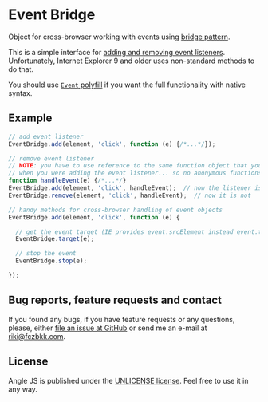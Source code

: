 # Event Bridge

Object for cross-browser working with events using [bridge pattern](http://en.wikipedia.org/wiki/Bridge_pattern).

This is a simple interface for [adding and removing event listeners](https://developer.mozilla.org/en-US/docs/Web/API/EventTarget). Unfortunately, Internet Explorer 9 and older uses non-standard methods to do that.

You should use [`Event` polyfill](https://cdn.polyfill.io/v1/polyfill.js?features=Event|always) if you want the full functionality with native syntax.

## Example

```javascript
// add event listener
EventBridge.add(element, 'click', function (e) {/*...*/});

// remove event listener
// NOTE: you have to use reference to the same function object that you used
// when you were adding the event listener... so no anonymous functions
function handleEvent(e) {/*...*/}
EventBridge.add(element, 'click', handleEvent);  // now the listener is active
EventBridge.remove(element, 'click', handleEvent);  // now it is not

// handy methods for cross-browser handling of event objects
EventBridge.add(element, 'click', function (e) {

  // get the event target (IE provides event.srcElement instead event.target)
  EventBridge.target(e);

  // stop the event
  EventBridge.stop(e);

});

```

## Bug reports, feature requests and contact

If you found any bugs, if you have feature requests or any questions, please, either [file an issue at GitHub](https://github.com/fczbkk/event-bridge/issues) or send me an e-mail at [riki@fczbkk.com](mailto:riki@fczbkk.com).

## License

Angle JS is published under the [UNLICENSE license](https://github.com/fczbkk/event-bridge/blob/master/UNLICENSE). Feel free to use it in any way.

